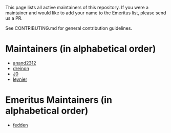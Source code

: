 This page lists all active maintainers of this repository. If you were a maintainer and would like to add your name to the Emeritus list, please send us a PR.

See CONTRIBUTING.md for general contribution guidelines.

# Maintainers (in alphabetical order)

- [anand2312](https://github.com/anand2312)
- [dreinon](https://github.com/dreinon)
- [J0](https://github.com/J0)
- [leynier](https://github.com/leynier)

# Emeritus Maintainers (in alphabetical order)

- [fedden](https://github.com/fedden)